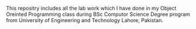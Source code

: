 This repositry includes all the lab work which I have done in my 
 Object Oreinted Programming class during BSc Computor Science
Degree program from University of Engineering and Technology Lahore, Pakistan.
